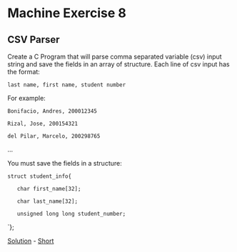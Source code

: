 # Machine Exercise 8

## CSV Parser

Create a C Program that will parse comma separated variable (csv) input string and save the fields in an array of structure. Each line of csv input has the format:

`last name, first name, student number`

For example:

`Bonifacio, Andres, 200012345`

`Rizal, Jose, 200154321`

`del Pilar, Marcelo, 200298765`

...

You must save the fields in a structure:

`struct student_info{`
	
`	char first_name[32];`
	
`	char last_name[32];`

`	unsigned long long student_number;`

`};

[Solution](me08.c) - [Short](me08_short.c)

